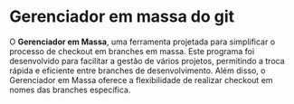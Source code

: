 # Gerenciador em massa do git

O **Gerenciador em Massa**, uma ferramenta projetada para simplificar o processo de checkout em branches em massa. Este programa foi desenvolvido para facilitar a gestão de vários projetos, permitindo a troca rápida e eficiente entre branches de desenvolvimento. Além disso, o Gerenciador em Massa oferece a flexibilidade de realizar checkout em nomes das branches específica.
